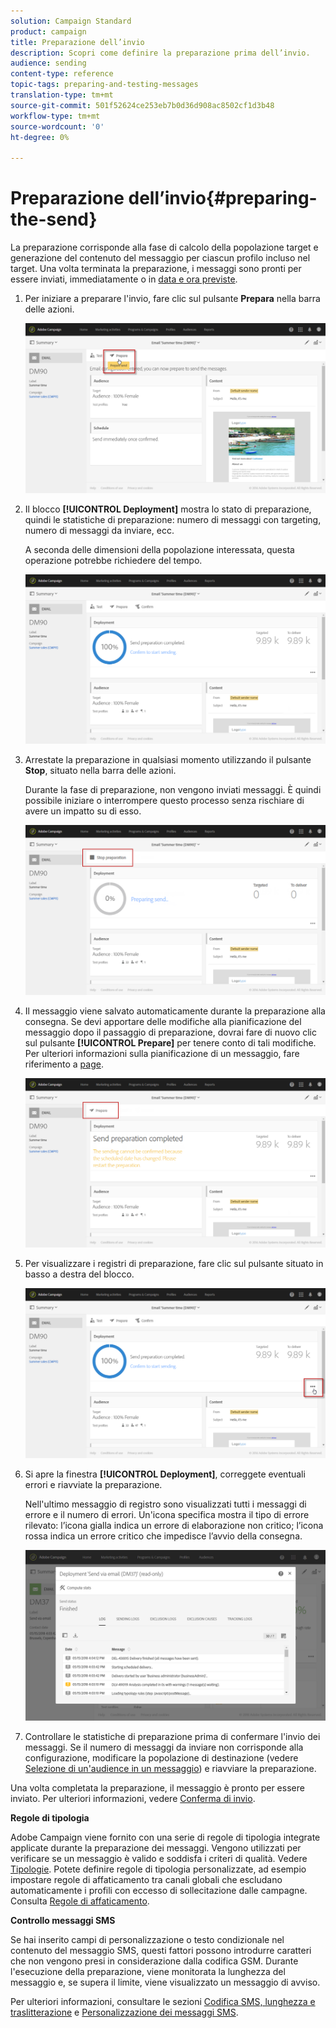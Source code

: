 ```yaml
---
solution: Campaign Standard
product: campaign
title: Preparazione dell’invio
description: Scopri come definire la preparazione prima dell’invio.
audience: sending
content-type: reference
topic-tags: preparing-and-testing-messages
translation-type: tm+mt
source-git-commit: 501f52624ce253eb7b0d36d908ac8502cf1d3b48
workflow-type: tm+mt
source-wordcount: '0'
ht-degree: 0%

---
```



# Preparazione dell’invio{#preparing-the-send}

La preparazione corrisponde alla fase di calcolo della popolazione target e generazione del contenuto del messaggio per ciascun profilo incluso nel target. Una volta terminata la preparazione, i messaggi sono pronti per essere inviati, immediatamente o in [data e ora previste](../../sending/using/about-scheduling-messages.md).

1. Per iniziare a preparare l&#39;invio, fare clic sul pulsante **Prepara** nella barra delle azioni.

   ![](assets/preparing_delivery_2.png)

1. Il blocco **[!UICONTROL Deployment]** mostra lo stato di preparazione, quindi le statistiche di preparazione: numero di messaggi con targeting, numero di messaggi da inviare, ecc.

   A seconda delle dimensioni della popolazione interessata, questa operazione potrebbe richiedere del tempo.

   ![](assets/preparing_delivery.png)

1. Arrestate la preparazione in qualsiasi momento utilizzando il pulsante **Stop**, situato nella barra delle azioni.

   Durante la fase di preparazione, non vengono inviati messaggi. È quindi possibile iniziare o interrompere questo processo senza rischiare di avere un impatto su di esso.

   ![](assets/preparing_delivery_6.png)

1. Il messaggio viene salvato automaticamente durante la preparazione alla consegna. Se devi apportare delle modifiche alla pianificazione del messaggio dopo il passaggio di preparazione, dovrai fare di nuovo clic sul pulsante **[!UICONTROL Prepare]** per tenere conto di tali modifiche. Per ulteriori informazioni sulla pianificazione di un messaggio, fare riferimento a [page](../../sending/using/about-scheduling-messages.md).

   ![](assets/preparing_delivery_5.png)

1. Per visualizzare i registri di preparazione, fare clic sul pulsante situato in basso a destra del blocco.

   ![](assets/preparing_delivery_4.png)

1. Si apre la finestra **[!UICONTROL Deployment]**, correggete eventuali errori e riavviate la preparazione.

   Nell&#39;ultimo messaggio di registro sono visualizzati tutti i messaggi di errore e il numero di errori. Un&#39;icona specifica mostra il tipo di errore rilevato: l’icona gialla indica un errore di elaborazione non critico; l’icona rossa indica un errore critico che impedisce l’avvio della consegna.

   ![](assets/preparing_delivery_3.png)

1. Controllare le statistiche di preparazione prima di confermare l&#39;invio dei messaggi. Se il numero di messaggi da inviare non corrisponde alla configurazione, modificare la popolazione di destinazione (vedere [Selezione di un&#39;audience in un messaggio](../../audiences/using/selecting-an-audience-in-a-message.md)) e riavviare la preparazione.

Una volta completata la preparazione, il messaggio è pronto per essere inviato. Per ulteriori informazioni, vedere [Conferma di invio](../../sending/using/confirming-the-send.md).

**Regole di tipologia**

 Adobe Campaign viene fornito con una serie di regole di tipologia integrate applicate durante la preparazione dei messaggi. Vengono utilizzati per verificare se un messaggio è valido e soddisfa i criteri di qualità. Vedere [Tipologie](../../sending/using/about-typology-rules.md). Potete definire regole di tipologia personalizzate, ad esempio impostare regole di affaticamento tra canali globali che escludano automaticamente i profili con eccesso di sollecitazione dalle campagne. Consulta [Regole di affaticamento](../../sending/using/fatigue-rules.md).

**Controllo messaggi SMS**

Se hai inserito campi di personalizzazione o testo condizionale nel contenuto del messaggio SMS, questi fattori possono introdurre caratteri che non vengono presi in considerazione dalla codifica GSM. Durante l&#39;esecuzione della preparazione, viene monitorata la lunghezza del messaggio e, se supera il limite, viene visualizzato un messaggio di avviso.

Per ulteriori informazioni, consultare le sezioni [Codifica SMS, lunghezza e traslitterazione](../../administration/using/configuring-sms-channel.md#sms-encoding--length-and-transliteration) e [Personalizzazione dei messaggi SMS](../../channels/using/personalizing-sms-messages.md).
